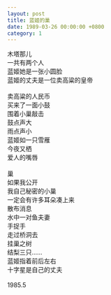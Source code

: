 ```yaml
---
layout: post
title: 蓝姬的巢
date: 1989-03-26 00:00:00 +0800
category: 1
---
```


木塔那儿<br>
一共有两个人<br>
蓝姬她是一张小圆脸<br>
蓝姬的丈夫是一位卖高粱的皇帝<br>
<br>
卖高粱的人民币<br>
买来了一面小鼓<br>
围着小巢敲击<br>
鼓点声大<br>
雨点声小<br>
蓝姬如一只雪雁<br>
今夜又栖<br>
爱人的嘴唇<br>
<br>
巢<br>
如果我公开<br>
我自己秘密的小巢<br>
一定会有许多耳朵凑上来<br>
散布消息<br>
水中一对鱼夫妻<br>
手捉手<br>
走过桥洞去<br>
挂巢之树<br>
结梨三只……<br>
蓝姬指着前后左右<br>
十字星是自己的丈夫<br>
<br>
1985.5